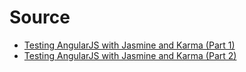 # Source

* [Testing AngularJS with Jasmine and Karma (Part 1)](https://scotch.io/tutorials/testing-angularjs-with-jasmine-and-karma-part-1)
* [Testing AngularJS with Jasmine and Karma (Part 2)](https://scotch.io/tutorials/testing-angularjs-with-jasmine-and-karma-part-2) 